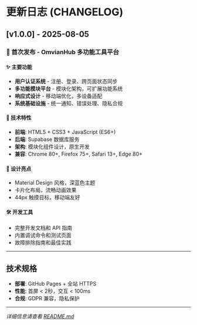 # 更新日志 (CHANGELOG)

## [v1.0.0] - 2025-08-05

### 🎉 首次发布 - OmvianHub 多功能工具平台

#### ✨ 主要功能
- **用户认证系统** - 注册、登录、跨页面状态同步
- **多功能模块平台** - 模块化架构，可扩展功能系统
- **响应式设计** - 移动端优化，多设备适配
- **系统基础设施** - 统一通知、错误处理、隐私合规

#### 🔧 技术特性
- **前端**: HTML5 + CSS3 + JavaScript (ES6+)
- **后端**: Supabase 数据库服务
- **架构**: 模块化组件设计，原生开发
- **兼容**: Chrome 80+, Firefox 75+, Safari 13+, Edge 80+

#### 🎨 设计亮点
- Material Design 风格，深蓝色主题
- 卡片化布局，流畅动画效果
- 44px 触摸目标，移动端友好

#### 🛠️ 开发工具
- 完整开发文档和 API 指南
- 内置调试命令和测试页面
- 故障排除指南和最佳实践

---

## 技术规格
- **部署**: GitHub Pages + 全站 HTTPS
- **性能**: 首屏 < 2秒，交互 < 100ms
- **合规**: GDPR 兼容，隐私保护

---

*详细信息请查看 [README.md](./README.md)*